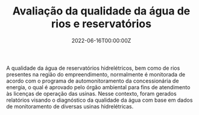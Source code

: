 ﻿---
date: "2022-06-16T00:00:00Z"
external_link: ""
image:
  caption: Lactec
  focal_point: "Center"
  placement: 1
links:
- icon: file-lines
  icon_pack: far
  name: Artigo 1
  url: '../../publication/iqar_vossoroca_2019/'
- icon: file-lines
  icon_pack: far
  name: Artigo 2
  url: '../../publication/colider_2019/'
- icon: file-lines
  icon_pack: far
  name: Artigo 3
  url: '../../publication/series_historicas_vossoroca_2020/'
- icon: file-lines
  icon_pack: far
  name: TCC
  url: '../../uploads/TFC2-Ana_Becker_Versão_Final.pdf'
summary: 
tags:
- Qualidade da água
- Estatística
- Análise de dados
- Programação em linguagem R
- Lactec
title: Avaliação da qualidade da água de rios e reservatórios
url_code: ""
url_pdf: ""
url_slides: ""
url_video: ""


show_date: false
share: false
profile: true
pager: false
---

A qualidade da água de reservatórios hidrelétricos, bem como de rios presentes na região do empreendimento, normalmente é monitorada de acordo com o programa de automonitoramento da concessionária de energia, o qual é aprovado pelo órgão ambiental para fins de atendimento às licenças de operação das usinas. Nesse contexto, foram gerados relatórios visando o diagnóstico da qualidade da água com base em dados de monitoramento de diversas usinas hidrelétricas.


